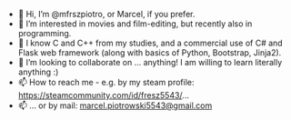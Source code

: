 - 👋 Hi, I’m @mfrszpiotro, or Marcel, if you prefer.
- 👀 I’m interested in movies and film-editing, but recently also in programming.
- 🌱 I know C and C++ from my studies, and a commercial use of C# and Flask web framework (along with basics of Python, Bootstrap, Jinja2).
- 💞️ I’m looking to collaborate on ... anything! I am willing to learn literally anything :)
- 📫 How to reach me - e.g. by my steam profile: https://steamcommunity.com/id/fresz5543/...
- 📫 ... or by mail: marcel.piotrowski5543@gmail.com

<!---
mfrszpiotro/mfrszpiotro is a ✨ special ✨ repository because its `README.md` (this file) appears on your GitHub profile.
You can click the Preview link to take a look at your changes.
--->
